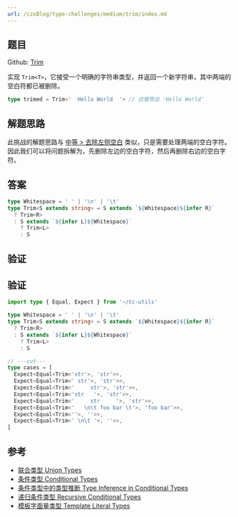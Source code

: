 ```yaml
---
url: /czxBlog/type-challenges/medium/trim/index.md
---
```

## 题目

Github: [Trim](https://github.com/type-challenges/type-challenges/blob/main/questions/00108-medium-trim/)

实现 `Trim<T>`，它接受一个明确的字符串类型，并返回一个新字符串，其中两端的空白符都已被删除。

```ts
type trimed = Trim<'  Hello World  '> // 应推导出 'Hello World'
```

## 解题思路

此挑战的解题思路与 [中等 > 去除左侧空白](./trimRight.md) 类似，只是需要处理两端的空白字符。
因此我们可以将问题拆解为，先删除左边的空白字符，然后再删除右边的空白字符。

## 答案

```ts
type Whitespace = ' ' | '\n' | '\t'
type Trim<S extends string> = S extends `${Whitespace}${infer R}`
  ? Trim<R>
  : S extends `${infer L}${Whitespace}`
    ? Trim<L>
    : S
```

## 验证

## 验证

```ts twoslash
import type { Equal, Expect } from '~/tc-utils'

type Whitespace = ' ' | '\n' | '\t'
type Trim<S extends string> = S extends `${Whitespace}${infer R}`
  ? Trim<R>
  : S extends `${infer L}${Whitespace}`
    ? Trim<L>
    : S

// ---cut---
type cases = [
  Expect<Equal<Trim<'str'>, 'str'>>,
  Expect<Equal<Trim<' str'>, 'str'>>,
  Expect<Equal<Trim<'     str'>, 'str'>>,
  Expect<Equal<Trim<'str   '>, 'str'>>,
  Expect<Equal<Trim<'     str     '>, 'str'>>,
  Expect<Equal<Trim<'   \n\t foo bar \t'>, 'foo bar'>>,
  Expect<Equal<Trim<''>, ''>>,
  Expect<Equal<Trim<' \n\t '>, ''>>,
]
```

## 参考

* [联合类型 Union Types](https://www.typescriptlang.org/docs/handbook/2/everyday-types.html#union-types)
* [条件类型 Conditional Types](https://www.typescriptlang.org/docs/handbook/2/conditional-types.html)
* [条件类型中的类型推断 Type Inference in Conditional Types](https://www.typescriptlang.org/docs/handbook/2/conditional-types.html#inferring-within-conditional-types)
* [递归条件类型 Recursive Conditional Types](https://www.typescriptlang.org/docs/handbook/release-notes/typescript-4-1.html#recursive-conditional-types)
* [模板字面量类型 Template Literal Types](https://www.typescriptlang.org/docs/handbook/release-notes/typescript-4-1.html#template-literal-types)
